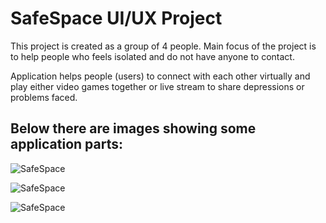 # SafeSpace UI/UX Project

This project is created as a group of 4 people. Main focus of the project is to help people who feels isolated and do not have anyone to contact.

Application helps people (users) to connect with each other virtually and play either video games together or live stream to share depressions or problems faced.

## Below there are images showing some application parts:

![SafeSpace](https://i.ibb.co/QKTK1Kg/Safe-Space1.jpg)

![SafeSpace](https://i.ibb.co/ySFwMBP/Safe-Space2.jpg)

![SafeSpace](https://i.ibb.co/0Cyp6Zd/Safe-Space3.jpg)
